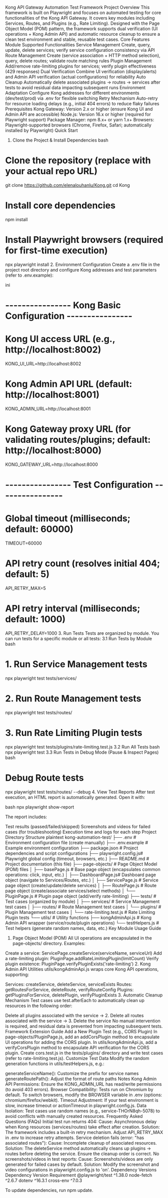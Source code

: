 Kong API Gateway Automation Test Framework
Project Overview
This framework is built on Playwright and focuses on automated testing for core functionalities of the Kong API Gateway. It covers key modules including Services, Routes, and Plugins (e.g., Rate Limiting). Designed with the Page Object Model (POM) pattern, the framework supports dual verification (UI operations + Kong Admin API) and automatic resource cleanup to ensure a clean test environment and stable, reusable test cases.
Core Features
Module	Supported Functionalities
Service Management	Create, query, update, delete services; verify service configuration consistency via API
Route Management	Create (service association + HTTP method selection), query, delete routes; validate route matching rules
Plugin Management	Add/remove rate-limiting plugins for services; verify plugin effectiveness (429 responses)
Dual Verification	Combine UI verification (display/alerts) and Admin API verification (actual configurations) for reliability
Auto Cleanup	Automatically delete associated plugins → routes → services after tests to avoid residual data impacting subsequent runs
Environment Adaptation	Configure Kong addresses for different environments (dev/test/prod) via .env for flexible switching
Retry Mechanism	Auto-retry for resource loading delays (e.g., initial 404 errors) to reduce flaky failures
Prerequisites
Kong Gateway: Version 2.x or higher (ensure Kong UI and Admin API are accessible)
Node.js: Version 16.x or higher (required for Playwright support)
Package Manager: npm 8.x+ or yarn 1.x+
Browsers: Playwright-supported browsers (Chrome, Firefox, Safari; automatically installed by Playwright)
Quick Start
1. Clone the Project & Install Dependencies
bash
# Clone the repository (replace with your actual repo URL)
git clone https://github.com/elenalouhanlu/Kong.git
cd Kong

# Install core dependencies
npm install

# Install Playwright browsers (required for first-time execution)
npx playwright install
2. Environment Configuration
Create a .env file in the project root directory and configure Kong addresses and test parameters (refer to .env.example):

ini
# ---------------- Kong Basic Configuration ----------------
# Kong UI access URL (e.g., http://localhost:8002)
KONG_UI_URL=http://localhost:8002
# Kong Admin API URL (default: http://localhost:8001)
KONG_ADMIN_URL=http://localhost:8001
# Kong Gateway proxy URL (for validating routes/plugins; default: http://localhost:8000)
KONG_GATEWAY_URL=http://localhost:8000

# ---------------- Test Configuration ----------------
# Global timeout (milliseconds; default: 60000)
TIMEOUT=60000
# API retry count (resolves initial 404; default: 5)
API_RETRY_MAX=5
# API retry interval (milliseconds; default: 1000)
API_RETRY_DELAY=1000
3. Run Tests
Tests are organized by module. You can run tests for a specific module or all tests:
3.1 Run Tests by Module
bash
# 1. Run Service Management tests
npx playwright test tests/services/

# 2. Run Route Management tests
npx playwright test tests/routes/

# 3. Run Rate Limiting Plugin tests
npx playwright test tests/plugins/rate-limiting.test.js
3.2 Run All Tests
bash
npx playwright test
3.3 Run Tests in Debug Mode (Pause & Inspect Pages)
bash
# Debug Route tests
npx playwright test tests/routes/ --debug
4. View Test Reports
After test execution, an HTML report is automatically generated. Open it with:

bash
npx playwright show-report

The report includes:

Test results (passed/failed/skipped)
Screenshots and videos for failed cases (for troubleshooting)
Execution time and logs for each step
Project Directory Structure
plaintext
kong-automation-test/
├── .env                # Environment configuration file (create manually)
├── .env.example        # Example environment configuration
├── package.json        # Project dependencies and script configurations
├── playwright.config.js# Playwright global config (timeout, browsers, etc.)
├── README.md           # Project documentation (this file)
├── page-objects/       # Page Object Model (POM) files
│   ├── basePage.js     # Base page object (encapsulates common operations: click, input, etc.)
│   ├── DashboardPage.js# Dashboard page object (navigate to Services/Routes, etc.)
│   ├── ServicePage.js  # Service page object (create/update/delete services)
│   ├── RoutePage.js    # Route page object (create/associate services/select methods)
│   └── PluginPage.js   # Plugin page object (add/verify rate-limiting)
├── tests/              # Test cases (organized by module)
│   ├── services/       # Service Management test cases
│   ├── routes/         # Route Management test cases
│   └── plugins/        # Plugin Management test cases
│       └── rate-limiting.test.js # Rate Limiting Plugin tests
└── utils/              # Utility functions
    ├── kongAdminApi.js # Kong Admin API wrapper (service/route/plugin operations)
    └── testHelpers.js  # Test helpers (generate random names, data, etc.)
Key Module Usage Guide
1. Page Object Model (POM)
All UI operations are encapsulated in the page-objects/ directory. Examples:

Create a service: ServicePage.createService(serviceName, serviceUrl)
Add a rate-limiting plugin: PluginPage.addRateLimitingPlugin(limitCount)
Verify plugin existence: PluginPage.verifyPluginExists('rate-limiting')
2. Kong Admin API Utilities
utils/kongAdminApi.js wraps core Kong API operations, supporting:

Services: createService, deleteService, serviceExists
Routes: getRoutesForService, deleteRoute, verifyRouteConfig
Plugins: getPluginsForService, deletePlugin, verifyPluginExists
3. Automatic Cleanup Mechanism
Test cases use test.afterEach to automatically clean up resources in the following order:

Delete all plugins associated with the service → 2. Delete all routes associated with the service → 3. Delete the service
No manual intervention is required, and residual data is prevented from impacting subsequent tests.
Framework Extension Guide
Add a New Plugin Test (e.g., CORS Plugin)
In page-objects/PluginPage.js, add an addCorsPlugin method to encapsulate UI operations for adding the CORS plugin.
In utils/kongAdminApi.js, add a verifyCorsPlugin method to encapsulate API verification for the CORS plugin.
Create cors.test.js in the tests/plugins/ directory and write test cases (refer to rate-limiting.test.js).
Customize Test Data
Modify the random generation functions in utils/testHelpers.js, e.g.:

generateServiceName(): Customize the prefix for service names
generateRoutePath(): Adjust the format of route paths
Notes
Kong Admin API Permissions: Ensure the KONG_ADMIN_URL has read/write permissions (to avoid 403 errors).
Browser Compatibility: Tests run on Chromium by default. To switch browsers, modify the BROWSER variable in .env (options: chromium/firefox/webkit).
Timeout Adjustment: If your test environment is slow, increase timeout or actionTimeout in playwright.config.js.
Data Isolation: Test cases use random names (e.g., service-THOrN8qh-5078) to avoid conflicts with manually created resources.
Frequently Asked Questions (FAQs)
Initial test run returns 404:
Cause: Asynchronous delay when Kong resources (services/routes) take effect after creation.
Solution: The framework includes a built-in retry mechanism. Adjust API_RETRY_MAX in .env to increase retry attempts.
Service deletion fails (error: "has associated routes"):
Cause: Incomplete cleanup of associated resources.
Solution: The deleteService method automatically cleans up plugins → routes before deleting the service. Ensure the cleanup order is correct.
No screenshots/videos in test reports:
Cause: Screenshots/videos are only generated for failed cases by default.
Solution: Modify the screenshot and video configurations in playwright.config.js to 'on'.
Dependency Versions
Dependency	Version Requirement
@playwright/test	^1.38.0
node-fetch	^2.6.7
dotenv	^16.3.1
cross-env	^7.0.3

To update dependencies, run npm update.